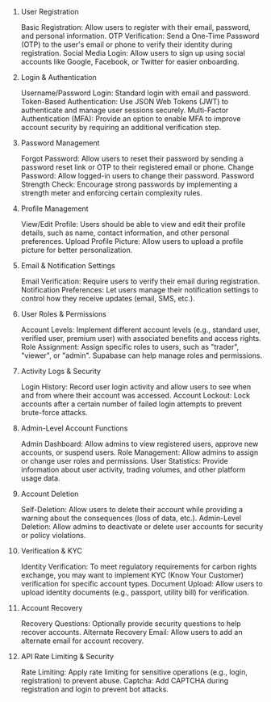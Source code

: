 1. User Registration

   Basic Registration: Allow users to register with their email, password, and personal information.
   OTP Verification: Send a One-Time Password (OTP) to the user's email or phone to verify their identity during registration.
   Social Media Login: Allow users to sign up using social accounts like Google, Facebook, or Twitter for easier onboarding.

2. Login & Authentication

   Username/Password Login: Standard login with email and password.
   Token-Based Authentication: Use JSON Web Tokens (JWT) to authenticate and manage user sessions securely.
   Multi-Factor Authentication (MFA): Provide an option to enable MFA to improve account security by requiring an additional verification step.

3. Password Management

   Forgot Password: Allow users to reset their password by sending a password reset link or OTP to their registered email or phone.
   Change Password: Allow logged-in users to change their password.
   Password Strength Check: Encourage strong passwords by implementing a strength meter and enforcing certain complexity rules.

4. Profile Management

   View/Edit Profile: Users should be able to view and edit their profile details, such as name, contact information, and other personal preferences.
   Upload Profile Picture: Allow users to upload a profile picture for better personalization.

5. Email & Notification Settings

   Email Verification: Require users to verify their email during registration.
   Notification Preferences: Let users manage their notification settings to control how they receive updates (email, SMS, etc.).

6. User Roles & Permissions

   Account Levels: Implement different account levels (e.g., standard user, verified user, premium user) with associated benefits and access rights.
   Role Assignment: Assign specific roles to users, such as "trader", "viewer", or "admin". Supabase can help manage roles and permissions.

7. Activity Logs & Security

   Login History: Record user login activity and allow users to see when and from where their account was accessed.
   Account Lockout: Lock accounts after a certain number of failed login attempts to prevent brute-force attacks.

8. Admin-Level Account Functions

   Admin Dashboard: Allow admins to view registered users, approve new accounts, or suspend users.
   Role Management: Allow admins to assign or change user roles and permissions.
   User Statistics: Provide information about user activity, trading volumes, and other platform usage data.

9. Account Deletion

   Self-Deletion: Allow users to delete their account while providing a warning about the consequences (loss of data, etc.).
   Admin-Level Deletion: Allow admins to deactivate or delete user accounts for security or policy violations.

10. Verification & KYC

    Identity Verification: To meet regulatory requirements for carbon rights exchange, you may want to implement KYC (Know Your Customer) verification for specific account types.
    Document Upload: Allow users to upload identity documents (e.g., passport, utility bill) for verification.

11. Account Recovery

    Recovery Questions: Optionally provide security questions to help recover accounts.
    Alternate Recovery Email: Allow users to add an alternate email for account recovery.

12. API Rate Limiting & Security

    Rate Limiting: Apply rate limiting for sensitive operations (e.g., login, registration) to prevent abuse.
    Captcha: Add CAPTCHA during registration and login to prevent bot attacks.
